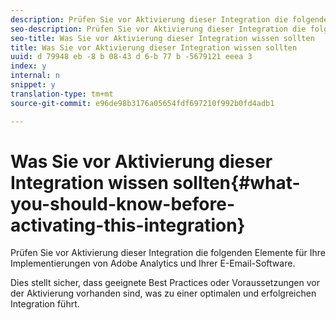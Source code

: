 ```yaml
---
description: Prüfen Sie vor Aktivierung dieser Integration die folgenden Elemente für Ihre Implementierungen von Adobe Analytics und Ihrer E-Email-Software.
seo-description: Prüfen Sie vor Aktivierung dieser Integration die folgenden Elemente für Ihre Implementierungen von Adobe Analytics und Ihrer E-Email-Software.
seo-title: Was Sie vor Aktivierung dieser Integration wissen sollten
title: Was Sie vor Aktivierung dieser Integration wissen sollten
uuid: d 79948 eb -8 b 08-43 d 6-b 77 b -5679121 eeea 3
index: y
internal: n
snippet: y
translation-type: tm+mt
source-git-commit: e96de98b3176a05654fdf697210f992b0fd4adb1

---
```



# Was Sie vor Aktivierung dieser Integration wissen sollten{#what-you-should-know-before-activating-this-integration}

Prüfen Sie vor Aktivierung dieser Integration die folgenden Elemente für Ihre Implementierungen von Adobe Analytics und Ihrer E-Email-Software.

Dies stellt sicher, dass geeignete Best Practices oder Voraussetzungen vor der Aktivierung vorhanden sind, was zu einer optimalen und erfolgreichen Integration führt.
